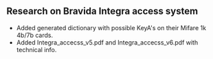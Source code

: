 ## Research on Bravida Integra access system
* Added generated dictionary with possible KeyA's on their Mifare 1k 4b/7b cards.
* Added Integra_accecss_v5.pdf and Integra_accecss_v6.pdf with technical info.
